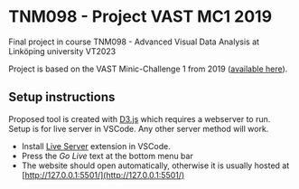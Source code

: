 # TNM098 - Project VAST MC1 2019
Final project in course TNM098 - Advanced Visual Data Analysis at Linköping university VT2023

Project is based on the VAST Minic-Challenge 1 from 2019 ([available here](https://vast-challenge.github.io/2019/MC1.html)). 

## Setup instructions
Proposed tool is created with [D3.js](https://d3js.org/) which requires a webserver to run. Setup is for live server in VSCode. Any other server method will work. 

* Install [Live Server](https://marketplace.visualstudio.com/items?itemName=ritwickdey.LiveServer) extension in VSCode.
* Press the *Go Live* text at the bottom menu bar
* The website should open automatically, otherwise it is usually hosted at [http://127.0.0.1:5501/](http://127.0.0.1:5501/)